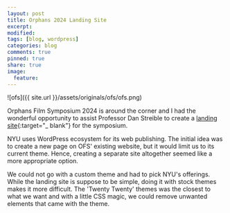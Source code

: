 ```yaml
---
layout: post
title: Orphans 2024 Landing Site
excerpt:
modified:
tags: [blog, wordpress]
categories: blog
comments: true
pinned: true
share: true
image:
  feature:
---
```


![ofs]({{ site.url }}/assets/originals/ofs/ofs.png)

Orphans Film Symposium 2024 is around the corner and I had the wonderful opportunity to assist Professor Dan Streible to create a [landing site](https://wp.nyu.edu/orphans2024/){:target="\_ blank"} for the symposium.

NYU uses WordPress ecosystem for its web publishing. The initial idea was to create a new page on OFS' existing website, but it would limit us to its current theme. Hence, creating a separate site altogether seemed like a more appropriate option.

We could not go with a custom theme and had to pick NYU's offerings. While the landing site is suppose to be simple, doing it with stock themes makes it more difficult. The 'Twenty Twenty' themes was the closest to what we want and with a little CSS magic, we could remove unwanted elements that came with the theme.
